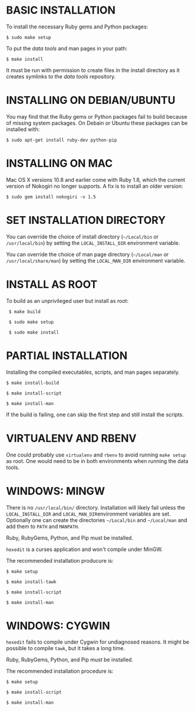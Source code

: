 # BASIC INSTALLATION

To install the necessary Ruby gems and Python packages:

    $ sudo make setup

To put the *data tools* and man pages in your path:

    $ make install

It must be run with permission to create files in the install directory as it creates symlinks to the *data tools* repository.

# INSTALLING ON DEBIAN/UBUNTU

You may find that the Ruby gems or Python packages fail to build because
of missing system packages.  On Debain or Ubuntu these packages can be installed with:

    $ sudo apt-get install ruby-dev python-pip

# INSTALLING ON MAC

Mac OS X versions 10.8 and earlier come with Ruby 1.8, which the current version of Nokogiri no longer supports.  A fix is to install an older version:

    $ sudo gem install nokogiri -v 1.5

# SET INSTALLATION DIRECTORY

You can override the choice of install directory (`~/Local/bin` or `/usr/local/bin`) by setting the `LOCAL_INSTALL_DIR` environment variable.

You can override the choice of man page directory (`~/Local/man` or `/usr/local/share/man`) by setting the `LOCAL_MAN_DIR` environment variable.

# INSTALL AS ROOT

To build as an unprivileged user but install as root:

     $ make build
     
     $ sudo make setup
     
     $ sudo make install

# PARTIAL INSTALLATION

Installing the compiled executables, scripts, and man pages separately.

    $ make install-build

    $ make install-script
    
    $ make install-man

If the build is failing, one can skip the first step and still install the scripts.

# VIRTUALENV AND RBENV

One could probably use ``virtualenv`` and ``rbenv`` to avoid running ``make setup`` as root.  One would need to be in both environments when running the data tools.

# WINDOWS: MINGW

There is no ``/usr/local/bin/`` directory.  Installation will likely fail unless the ``LOCAL_INSTALL_DIR`` and ``LOCAL_MAN_DIR``environment variables are set.  Optionally one can create the directories ``~/Local/bin`` and ``~/Local/man`` and add them to ``PATH`` and ``MANPATH``.

Ruby, RubyGems, Python, and Pip must be installed.

``hexedit`` is a curses application and won't compile under MinGW.

The recommended installation producure is:

    $ make setup
    
    $ make install-tawk
    
    $ make install-script
    
    $ make install-man

# WINDOWS: CYGWIN

``hexedit`` fails to compile under Cygwin for undiagnosed reasons.  It might be possible to compile ``tawk``, but it takes a long time.

Ruby, RubyGems, Python, and Pip must be installed.

The recommended installation procedure is:

    $ make setup
    
    $ make install-script
    
    $ make install-man

